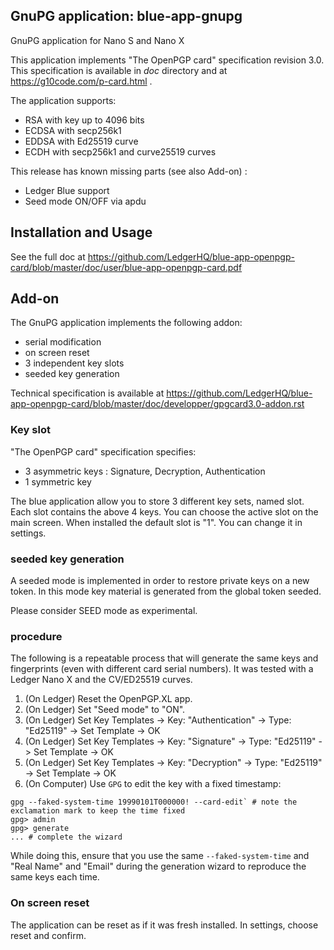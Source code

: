 ## GnuPG application: blue-app-gnupg

GnuPG application for Nano S and Nano X

This application implements "The OpenPGP card" specification revision 3.0. This specification is available in *doc* directory and at https://g10code.com/p-card.html .

The application supports:
  - RSA with key up to 4096 bits 
  - ECDSA with secp256k1
  - EDDSA with Ed25519 curve 
  - ECDH with secp256k1 and curve25519 curves


This release has known missing parts (see also Add-on) :

   * Ledger Blue support
   * Seed mode ON/OFF via apdu


## Installation and Usage

See the full doc at https://github.com/LedgerHQ/blue-app-openpgp-card/blob/master/doc/user/blue-app-openpgp-card.pdf


## Add-on

The GnuPG application implements the following addon:
  - serial modification
  - on screen reset
  - 3 independent key slots
  - seeded key generation

Technical specification is available at https://github.com/LedgerHQ/blue-app-openpgp-card/blob/master/doc/developper/gpgcard3.0-addon.rst

   
### Key slot

"The OpenPGP card" specification specifies:
  - 3 asymmetric keys : Signature, Decryption, Authentication
  - 1 symmetric key

The blue application allow you to store 3 different key sets, named slot. Each slot contains the above 4 keys.
You can choose the active slot on the main screen.
When installed the default slot is "1". You can change it in settings.

   
### seeded key generation

A seeded mode is implemented in order to restore private keys on a new token.
In this mode key material is generated from the global token seeded.

Please consider SEED mode as experimental.

### procedure

The following is a repeatable process that will generate the same keys and fingerprints (even with different card serial numbers).
It was tested with a Ledger Nano X and the CV/ED25519 curves.

1. (On Ledger) Reset the OpenPGP.XL app.
2. (On Ledger) Set "Seed mode" to "ON".
3. (On Ledger) Set Key Templates -> Key: "Authentication" -> Type: "Ed25119" -> Set Template -> OK
4. (On Ledger) Set Key Templates -> Key: "Signature" -> Type: "Ed25119" -> Set Template -> OK
5. (On Ledger) Set Key Templates -> Key: "Decryption" -> Type: "Ed25119" -> Set Template -> OK
6. (On Computer) Use `GPG` to edit the key with a fixed timestamp:
  ```
  gpg --faked-system-time 19990101T000000! --card-edit` # note the exclamation mark to keep the time fixed
  gpg> admin
  gpg> generate
  ... # complete the wizard
  ```

While doing this, ensure that you use the same `--faked-system-time` and "Real Name" and "Email" during the generation wizard to reproduce the same keys each time.

### On screen reset

The application can be reset as if it was fresh installed. In settings, choose reset and confirm.

